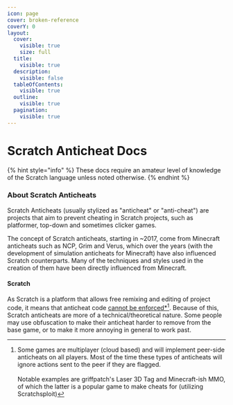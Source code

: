 ```yaml
---
icon: page
cover: broken-reference
coverY: 0
layout:
  cover:
    visible: true
    size: full
  title:
    visible: true
  description:
    visible: false
  tableOfContents:
    visible: true
  outline:
    visible: true
  pagination:
    visible: true
---
```


# Scratch Anticheat Docs

{% hint style="info" %}
These docs require an amateur level of knowledge of the Scratch language unless noted otherwise.
{% endhint %}

### About Scratch Anticheats

Scratch Anticheats (usually stylized as "anticheat" or "anti-cheat") are projects that aim to prevent cheating in Scratch projects, such as platformer, top-down and sometimes clicker games.

The concept of Scratch anticheats, starting in \~2017, come from Minecraft anticheats such as NCP, Grim and Verus, which over the years (with the development of simulation anticheats for Minecraft) have also influenced Scratch counterparts. Many of the techniques and styles used in the creation of them have been directly influenced from Minecraft.

#### Scratch

As Scratch is a platform that allows free remixing and editing of project code, it means that anticheat code [cannot be enforced\*](#user-content-fn-1)[^1]. Because of this, Scratch anticheats are more of a technical/theoretical nature. Some people may use obfuscation to make their anticheat harder to remove from the base game, or to make it more annoying in general to work past.

[^1]: Some games are multiplayer (cloud based) and will implement peer-side anticheats on all players. Most of the time these types of anticheats will ignore actions sent to the peer if they are flagged.\
    \
    Notable examples are griffpatch's Laser 3D Tag and Minecraft-ish MMO, of which the latter is a popular game to make cheats for (utilizing Scratchsploit)
